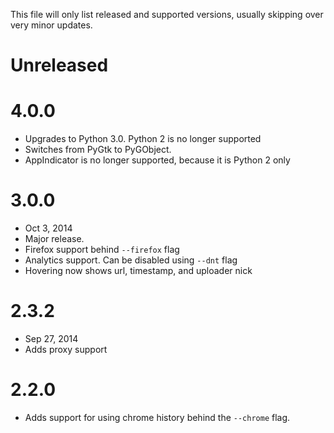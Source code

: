 This file will only list released and supported versions, usually skipping over very minor updates.

Unreleased
==========

4.0.0
=====

* Upgrades to Python 3.0. Python 2 is no longer supported
* Switches from PyGtk to PyGObject.
* AppIndicator is no longer supported, because it is Python 2 only

3.0.0
=====

* Oct 3, 2014
* Major release.
* Firefox support behind `--firefox` flag
* Analytics support. Can be disabled using `--dnt` flag
* Hovering now shows url, timestamp, and uploader nick

2.3.2
=====

* Sep 27, 2014
* Adds proxy support


2.2.0
=====

* Adds support for using chrome history behind the `--chrome` flag.
